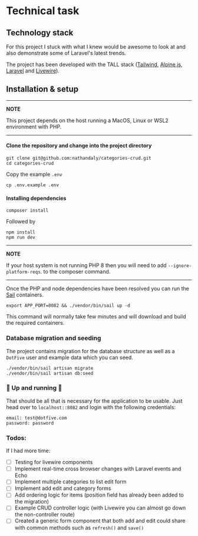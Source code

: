 # Technical task

## Technology stack

For this project I stuck with what I knew would be awesome to look at and also demonstrate some of Laravel's latest trends.

The project has been developed with the TALL stack ([Tailwind](https://tailwindcss.com/), [Alpine.js](https://github.com/alpinejs/alpine), [Laravel](https://laravel.com/docs/8.x) and [Livewire](https://laravel-livewire.com/)).

## Installation & setup

---
**NOTE**

This project depends on the host running a MacOS, Linux or WSL2 environment with PHP.

---

#### Clone the repository and change into the project directory
```
git clone git@github.com:nathandaly/categories-crud.git
cd categories-crud
```
Copy the example `.env`
```
cp .env.example .env
```
#### Installing dependencies
```
composer install
```
Followed by

```
npm install
npm run dev
```
---
**NOTE**

If your host system is not running PHP 8 then you will need to add `--ignore-platform-reqs`. to the composer command.

---

Once the PHP and node dependencies have been resolved you can run the [Sail](https://laravel.com/docs/8.x/sail#introduction) containers.

```
export APP_PORT=8082 && ./vendor/bin/sail up -d
```
This command will normally take few minutes and will download and build the required containers.

### Database migration and seeding
The project contains migration for the database structure as well as a `DotFive` user and example data which you can seed.
```
./vendor/bin/sail artisan migrate
./vendor/bin/sail artisan db:seed
```

### :tada: Up and running :tada:
That should be all that is necessary for the application to be usable.
Just head over to `localhost::8082` and login with the following credentials:
```
email: test@dotfive.com
password: password
```

### Todos:

If I had more time:
- [ ] Testing for livewire components
- [ ] Implement real-time cross browser changes with Laravel events and Echo
- [ ] Implement multiple categories to list edit form
- [ ] Implement add edit and category forms
- [ ] Add ordering logic for items (position field has already been added to the migration)
- [ ] Example CRUD controller logic (with Livewire you can almost go down the non-controller route)
- [ ] Created a generic form component that both add and edit could share with common methods such as `refresh()` and `save()`
